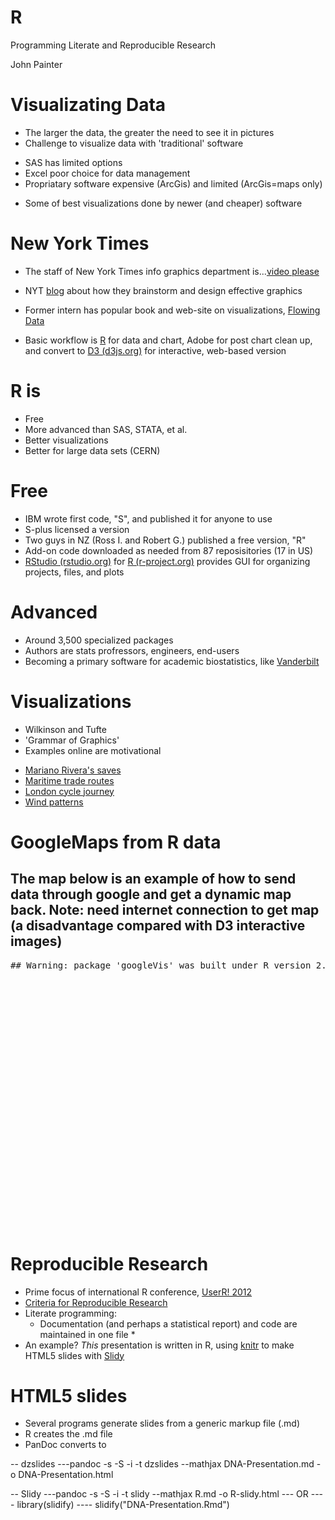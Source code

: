 



# R 

Programming Literate and Reproducible Research

John Painter

# Visualizating Data

- The larger the data, the greater the need to see it in pictures
- Challenge to visualize data with 'traditional' software
 * SAS has limited options
 * Excel poor choice for data management
 * Propriatary software expensive (ArcGis) and limited (ArcGis=maps only)
- Some of best visualizations done by newer (and cheaper) software

# New York Times

- The staff of New York Times info graphics department is...[video please](http://vimeo.com/21020824)

- NYT [blog](http://chartsnthings.tumblr.com/) about how they brainstorm and design effective graphics

- Former intern has popular book and web-site on visualizations, [Flowing Data](http://flowingdata.com/) 

- Basic workflow is [R](http://www.r-project.org/) for data and chart, Adobe for post chart clean up, and convert to [D3 (d3js.org)](http://d3js.org/) for interactive, web-based version

# R is
- Free
- More advanced than SAS, STATA, et al.
- Better visualizations
- Better for large data sets (CERN)

# Free

- IBM wrote first code, "S", and published it for anyone to use
- S-plus licensed a version
- Two guys in NZ (Ross I. and Robert G.) published a free version, "R"
- Add-on code downloaded as needed from 87 reposisitories (17 in US)
- [RStudio (rstudio.org)](http://rstudio.org/) for [R (r-project.org)](http://www.r-project.org/) provides GUI for organizing projects, files, and plots

# Advanced

- Around 3,500 specialized packages
- Authors are stats profressors, engineers, end-users
- Becoming a primary software for academic biostatistics, like [Vanderbilt](http://biostat.mc.vanderbilt.edu/wiki/Main/RS)

# Visualizations
- Wilkinson and Tufte
- 'Grammar of Graphics' 
- Examples online are motivational
 * [Mariano Rivera's saves](http://www.nytimes.com/interactive/2012/05/05/sports/baseball/mariano-rivera-and-his-peers.html?ref=baseball)
 * [Maritime trade routes](http://spatialanalysis.co.uk/2012/03/mapped-british-shipping-1750-1800/)
 * [London cycle journey](http://spatialanalysis.co.uk/2012/02/great-maps-ggplot2/)
 * [Wind patterns](http://hint.fm/wind/)
 
# GoogleMaps from R data 
## The map below is an example of how to send data through google and get a dynamic map back.  Note:  need internet connection to get map (a disadvantage compared with D3 interactive images)
<div class="warning"><pre class="knitr">## Warning: package 'googleVis' was built under R version 2.15.1
</pre></div><!-- GeoMap generated in R 2.15.0 by googleVis 0.2.16 package -->
<!-- Fri Jul 06 04:33:20 2012 -->


<!-- jsHeader -->
<script type="text/javascript" src="http://www.google.com/jsapi">
</script>
<script type="text/javascript">
 
// jsData 
function gvisDataGeoMapID67c2332783b ()
{
  var data = new google.visualization.DataTable();
  var datajson =
[
 [
 "Alabama",
        2.1 
],
[
 "Alaska",
        1.5 
],
[
 "Arizona",
        1.8 
],
[
 "Arkansas",
        1.9 
],
[
 "California",
        1.1 
],
[
 "Colorado",
        0.7 
],
[
 "Connecticut",
        1.1 
],
[
 "Delaware",
        0.9 
],
[
 "Florida",
        1.3 
],
[
 "Georgia",
          2 
],
[
 "Hawaii",
        1.9 
],
[
 "Idaho",
        0.6 
],
[
 "Illinois",
        0.9 
],
[
 "Indiana",
        0.7 
],
[
 "Iowa",
        0.5 
],
[
 "Kansas",
        0.6 
],
[
 "Kentucky",
        1.6 
],
[
 "Louisiana",
        2.8 
],
[
 "Maine",
        0.7 
],
[
 "Maryland",
        0.9 
],
[
 "Massachusetts",
        1.1 
],
[
 "Michigan",
        0.9 
],
[
 "Minnesota",
        0.6 
],
[
 "Mississippi",
        2.4 
],
[
 "Missouri",
        0.8 
],
[
 "Montana",
        0.6 
],
[
 "Nebraska",
        0.6 
],
[
 "Nevada",
        0.5 
],
[
 "New Hampshire",
        0.7 
],
[
 "New Jersey",
        1.1 
],
[
 "New Mexico",
        2.2 
],
[
 "New York",
        1.4 
],
[
 "North Carolina",
        1.8 
],
[
 "North Dakota",
        0.8 
],
[
 "Ohio",
        0.8 
],
[
 "Oklahoma",
        1.1 
],
[
 "Oregon",
        0.6 
],
[
 "Pennsylvania",
          1 
],
[
 "Rhode Island",
        1.3 
],
[
 "South Carolina",
        2.3 
],
[
 "South Dakota",
        0.5 
],
[
 "Tennessee",
        1.7 
],
[
 "Texas",
        2.2 
],
[
 "Utah",
        0.6 
],
[
 "Vermont",
        0.6 
],
[
 "Virginia",
        1.4 
],
[
 "Washington",
        0.6 
],
[
 "West Virginia",
        1.4 
],
[
 "Wisconsin",
        0.7 
],
[
 "Wyoming",
        0.6 
] 
];
data.addColumn('string','state.name');
data.addColumn('number','Illiteracy');
data.addRows(datajson);
return(data);
}
 
// jsDrawChart
function drawChartGeoMapID67c2332783b() {
  var data = gvisDataGeoMapID67c2332783b();
  var options = {};
options["dataMode"] = "regions";
options["width"] =    600;
options["height"] =    400;
options["region"] = "US";

     var chart = new google.visualization.GeoMap(
       document.getElementById('GeoMapID67c2332783b')
     );
     chart.draw(data,options);
    

}
  
 
// jsDisplayChart 
function displayChartGeoMapID67c2332783b()
{
  google.load("visualization", "1", { packages:["geomap"] }); 
  google.setOnLoadCallback(drawChartGeoMapID67c2332783b);
}
 
// jsChart 
displayChartGeoMapID67c2332783b()
 
<!-- jsFooter -->  
//-->
</script>
 
<!-- divChart -->
  
<div id="GeoMapID67c2332783b"
  style="width: 600px; height: 400px;">
</div>



# Reproducible Research

- Prime focus of international R conference, [UserR! 2012](http://biostat.mc.vanderbilt.edu/wiki/Main/UseR-2012)
- [Criteria for Reproducible Research](http://www.reproducibleresearch.net/index.php/Main_Page)
- Literate programming: 
  * Documentation (and perhaps a statistical report) and code are maintained in one file *
- An example?  *This* presentation is written in R, using [knitr](http://yihui.name/en/2012/05/how-to-make-html5-slides-with-knitr/) to make HTML5 slides with [Slidy](http://www.w3.org/Talks/Tools/Slidy2/#(1))

# HTML5 slides
- Several programs generate slides from a generic markup file (.md)
- R creates the .md file
- PanDoc converts to 

 -- dzslides 
  ---pandoc -s -S -i -t dzslides --mathjax DNA-Presentation.md -o DNA-Presentation.html

 -- Slidy
   ---pandoc -s -S -i -t slidy --mathjax R.md -o R-slidy.html
   --- OR
    ---- library(slidify)
    ---- slidify("DNA-Presentation.Rmd")


